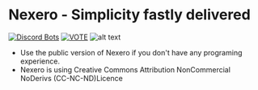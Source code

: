 # Nexero - Simplicity fastly delivered
[![Discord Bots](https://discordbots.org/api/widget/status/486143318405939238.svg)](https://discordbots.org/bot/486143318405939238)
[![VOTE](https://discordbots.org/api/widget/upvotes/486143318405939238.svg)](https://discordbots.org/bot/486143318405939238/vote)
![alt text](https://img.shields.io/badge/Developers-3-%2308202D.svg "Developers")
* Use the public version of Nexero if you don't have any programing experience.
* Nexero is using Creative Commons Attribution NonCommercial NoDerivs (CC-NC-ND)Licence
